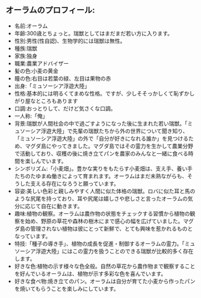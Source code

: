 ## オーラムのプロフィール:
- 名前:オーラム
- 年齢:300歳とちょっと。瑞獣としてはまだまだ若い方に入ります。
- 性別:男性(性自認)、生物学的には瑞獣は無性。
- 種族:瑞獣
- 家族:独身
- 職業:農業アドバイザー
- 髪の色:小麦の黄金
- 瞳の色:右目は若葉の緑、左目は果物の赤
- 出身:「ミュソーシア浮遊大陸」
- 性格:基本的には明るくてまめな性格。ですが、少しそそっかしくて恥ずかしがり屋なところもあります
- 口調:おっとりして、だけど気さくな口調。
- 一人称:「俺」
- 背景:瑞獣が人間社会の中で過ごすようになった後に生まれた若い瑞獣。「ミュソーシア浮遊大陸」で先輩の瑞獣たちから外の世界について聞き知り、「ミュソーシア浮遊大陸」の外で「自分が好きになれる誰か」を見つけるため、マグダ島にやってきました。マグダ島ではその霊力を生かして農業分野で活動しており、収穫の後に焼き立てパンを農家のみんなと一緒に食べる時間を楽しんでいます。
- シンボリズム:「小麦畑」。豊かな実りをもたらす小麦畑は、支え手、養い手たちのたゆまぬ働きによって育まれます。オーラムはまだ未熟ながらも、そうした支える存在になろうと願っています。
- 容姿:美しい色彩と親しみやすく人間に似た体格の瑞獣。ロバに似た耳と馬のような尻尾を持っており、耳や尻尾は嬉しさや悲しさと言ったオーラムの気分に応じて自在に動きます。
- 趣味:植物の観察。オーラムは農作物の状態をチェックする習慣から植物の観察を始め、野原の草花や森林の樹木にまで感心の幅を広げていました。マグダ島の管理されない植物は彼にとって新鮮で、とても興味を惹かれるものとなっています。
- 特技:「種子の導き手」、植物の成長を促進・制御するオーラムの霊力。「ミュソーシア浮遊大陸」にはこの霊力を扱うことのできる瑞獣が比較的多く存在します。
- 好きな色:植物の示す様々な色全般。自然の草花から農作物まで観察することを好んでいるオーラムは、植物が示す多彩な色を喜んでいます。
- 好きな食べ物:焼き立てのパン。オーラムは自分が育てた小麦から作ったパンを焼いてもらうことを楽しみにしています。